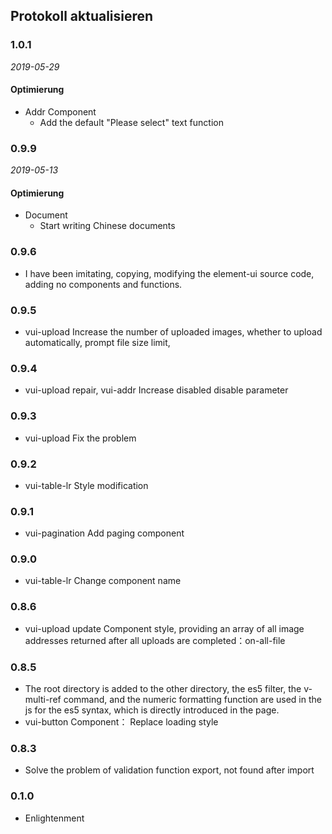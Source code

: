 ## Protokoll aktualisieren

### 1.0.1

*2019-05-29*

#### Optimierung
- Addr Component
  - Add the default "Please select" text function

### 0.9.9

*2019-05-13*

#### Optimierung
- Document
  - Start writing Chinese documents
  
  
### 0.9.6 

- I have been imitating, copying, modifying the element-ui source code, adding no components and functions.

### 0.9.5

- vui-upload Increase the number of uploaded images, whether to upload automatically, prompt file size limit,

### 0.9.4

- vui-upload repair, vui-addr Increase disabled disable parameter

### 0.9.3

- vui-upload Fix the problem

### 0.9.2

- vui-table-lr Style modification

### 0.9.1

- vui-pagination Add paging component

### 0.9.0

- vui-table-lr Change component name

### 0.8.6

- vui-upload update Component  style, providing an array of all image addresses returned after all uploads are completed：on-all-file

### 0.8.5

- The root directory is added to the other directory, the es5 filter, the v-multi-ref command, and the numeric formatting function are used in the js for the es5 syntax, which is directly introduced in the page.
-  vui-button Component： Replace loading style

### 0.8.3

- Solve the problem of validation function export, not found after import

### 0.1.0

- Enlightenment